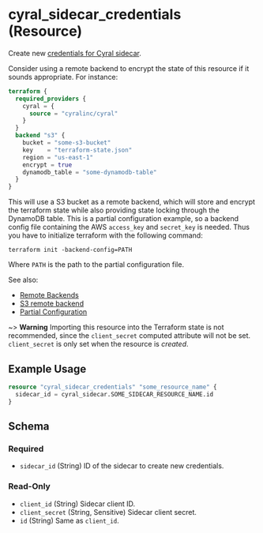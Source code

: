 # cyral_sidecar_credentials (Resource)

Create new [credentials for Cyral sidecar](https://cyral.com/docs/sidecars/manage/#rotate-the-client-secret-for-a-sidecar).

Consider using a remote backend to encrypt the state of this resource if it sounds appropriate. For instance:

```terraform
terraform {
  required_providers {
    cyral = {
      source = "cyralinc/cyral"
    }
  }
  backend "s3" {
    bucket = "some-s3-bucket"
    key    = "terraform-state.json"
    region = "us-east-1"
    encrypt = true
    dynamodb_table = "some-dynamodb-table"
  }
}
```

This will use a S3 bucket as a remote backend, which will store and encrypt the terraform state while also providing state locking through the DynamoDB table. This is a partial configuration example, so a backend config file containing the AWS `access_key` and `secret_key` is needed. Thus you have to initialize terraform with the following command:

```
terraform init -backend-config=PATH
```

Where `PATH` is the path to the partial configuration file.

See also:

-   [Remote Backends](https://www.terraform.io/docs/language/settings/backends/remote.html)
-   [S3 remote backend](https://www.terraform.io/docs/language/settings/backends/s3.html)
-   [Partial Configuration](https://www.terraform.io/docs/language/settings/backends/configuration.html#partial-configuration)

~> **Warning** Importing this resource into the Terraform state is not recommended,
since the `client_secret` computed attribute will not be set. `client_secret`
is only set when the resource is _created_.

## Example Usage

```terraform
resource "cyral_sidecar_credentials" "some_resource_name" {
  sidecar_id = cyral_sidecar.SOME_SIDECAR_RESOURCE_NAME.id
}
```

<!-- schema generated by tfplugindocs -->

## Schema

### Required

-   `sidecar_id` (String) ID of the sidecar to create new credentials.

### Read-Only

-   `client_id` (String) Sidecar client ID.
-   `client_secret` (String, Sensitive) Sidecar client secret.
-   `id` (String) Same as `client_id`.
